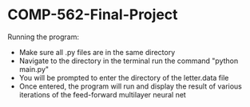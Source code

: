 # COMP-562-Final-Project

Running the program: 

- Make sure all .py files are in the same directory 
- Navigate to the directory in the terminal run the command "python main.py"
- You will be prompted to enter the directory of the letter.data file
- Once entered, the program will run and display the result of various iterations of the feed-forward multilayer neural net

